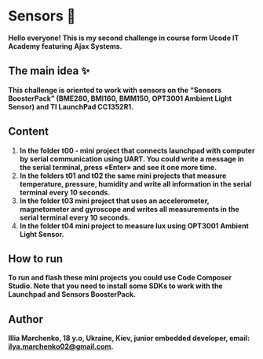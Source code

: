 # Sensors :metal:

**Hello everyone! This is my second challenge in course form Ucode IT Academy featuring Ajax Systems.** 

## The main idea  ✨

**This challenge is oriented to work with sensors on the “Sensors BoosterPack” (BME280, BMI160, BMM150, OPT3001 Ambient Light Sensor) and TI LaunchPad CC1352R1.**

## Content

1. **In the folder t00 - mini project that connects launchpad with computer by serial communication using UART. You could write a message in the serial terminal, press «Enter» and see it one more time.**
2. **In the folders t01 and t02 the same mini projects that measure temperature, pressure, humidity and write all information in the serial terminal every 10 seconds.**
3. **In the folder t03 mini project that uses an accelerometer, magnetometer and gyroscope and writes all measurements in the serial terminal every 10 seconds.**
4. **In the folder t04 mini project to measure lux using OPT3001 Ambient Light Sensor.**

## How to run

**To run and flash these mini projects you could use Code Composer Studio. Note that you need to install some SDKs to work with the Launchpad and Sensors BoosterPack.**

## Author

**Illia Marchenko, 18 y.o, Ukraine, Kiev, junior embedded developer, email:  [ilya.marchenko02@gmail.com](mailto:ilya.marchenko02@gmail.com).**

